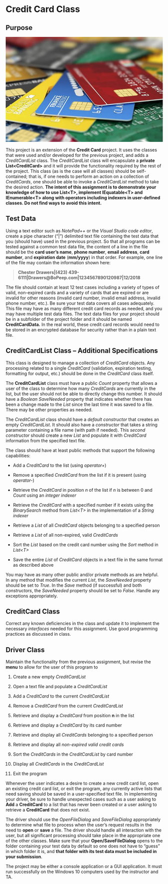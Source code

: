 # Credit Card Class
## Purpose
![](media/9bbdc7e084304163e44b2530af76b8f7.jpg)

This project is an extension of the **Credit Card** project. It uses the classes
that were used and/or developed for the previous project, and adds a
*CreditCardList* class. The *CreditCardList* class will encapsulate a **private
List\<CreditCard\>** and it will provide the functionality required by the rest
of the project. This class (as is the case will all classes) should be
self-contained; that is, if one needs to perform an action on a collection of
*CreditCards*, one should be able to invoke a *CreditCardList* method to take
the desired action. **The intent of this assignment is to demonstrate your
knowledge of how to use List\<T\>, implement IEquatable\<T\> and
IEnumerable\<T\> along with operators including indexers in user-defined
classes. Do not find ways to avoid this intent.**

## Test Data
Using a text editor such as *NotePad++* or the *Visual Studio code editor*,
create a pipe character (“\|”) delimited text file containing the test data that
you (should have) used in the previous project. So that all programs can be
tested against a common test data file, the content of a line in the file should
be the **card user’s name**, **phone number**, **email address**, **card
number**, and **expiration date** (**mm/yyyy**) in that order. For example, one
line of the file may contain the information shown here:

>   **Chester Drawers\|(423)
>   439-6111\|Drawers\@BoPeep.com\|1234567890120987\|12/2018**

The file should contain at least 12 test cases including a variety of types of
valid, non-expired cards and a variety of cards that are expired or are invalid
for other reasons (invalid card number, invalid email address, invalid phone
number, etc.). Be sure your test data covers all cases adequately. This file may
have as many different credit card records as needed, and you may have multiple
test data files. The text data files for your project should be in a subfolder
of the project folder and it should be named **CreditCardData.** In the real
world, these credit card records would need to be stored in an encrypted
database for security rather than in a plain text file.

## CreditCardList Class – Additional Specifications
This class is designed to manage a collection of *CreditCard* objects. Any
processing related to a single *CreditCard* (validation, expiration testing,
formatting for output, etc.) should be done in the *CreditCard* class itself.

The **CreditCardList** class must have a public *Count* property that allows a
user of the class to determine how many *CreditCards* are currently in the list,
but the user should not be able to directly change this number. It should have a
*Boolean SaveNeeded* property that indicates whether there has been a change
made to the *List* since the last time it was saved to a file. There may be
other properties as needed.

The *CreditCardList* class should have a *default constructor* that creates an
empty *CreditCardList*. It should also have a *constructor* that takes a string
parameter containing a file name (with path if needed). This *second
constructor* should create a new *List* and populate it with *CreditCard*
information from the specified text file.

The class should have at least public methods that support the following
capabilities:

-   Add a *CreditCard* to the list (using *operator+*)

-   Remove a specified *CreditCard* from the list if it is present (using
    *operator-*)

-   Retrieve the *CreditCard* in position *n* of the list if *n* is between 0
    and *Count* using an *integer indexer*

-   Retrieve the *CreditCard* with a specified number if it exists using the
    *BinarySearch* method from *List\<T\>* in the implementation of a *String
    indexer*

-   Retrieve a *List* of all *CreditCard* objects belonging to a specified
    person

-   Retrieve a *List* of all non-expired, valid *CreditCards*

-   Sort the *List* based on the credit card number using the *Sort* method in
    *List\<T\>*

-   Save the entire *List* of *CreditCard* objects in a text file in the same
    format as described above

You may have as many other public and/or private methods as are helpful. In any
method that modifies the current *List*, the *SaveNeeded* property should be set
to *True*. In the *Save* method (if successful) and both *constructors*, the
*SaveNeeded* property should be set to *False*. Handle any exceptions
appropriately.

## CreditCard Class

Correct any known deficiencies in the class and update it to implement the
necessary *interfaces* needed for this assignment. Use good programming
practices as discussed in class.

## Driver Class

Maintain the functionality from the previous assignment, but revise the **menu**
to allow for the user of this program to

1.  Create a new empty *CreditCardList*

2.  Open a text file and populate a *CreditCardList*

3.  Add a *CreditCard* to the current *CreditCardList*

4.  Remove a *CreditCard* from the current *CreditCardList*

5.  Retrieve and display a *CreditCard* from position **n** in the list

6.  Retrieve and display a *CreditCard* by its card number

7.  Retrieve and display all *CreditCards* belonging to a specified person

8.  Retrieve and display all *non*-*expired valid credit cards*

9.  Sort the *CreditCards* in the *CreditCardList* by card number

10. Display all *CreditCards* in the *CreditCardList*

11. Exit the program

Whenever the user indicates a desire to create a new credit card list, open an
existing credit card list, or exit the program, any currently active lists that
need saving should be saved in a user-specified text file. In implementing your
driver, be sure to handle unexpected cases such as a user asking to **Add** a
**CreditCard** to a list that has never been created or a user asking to
retrieve a **CreditCard** that does not exist.

The driver should use the *OpenFileDialog* and *SaveFileDialog* appropriately to
determine what file to process when the user’s request results in the need to
**open** or **save** a file. The driver should handle all interaction with the
user, but all significant processing should take place in the appropriate one of
the other classes. Make sure that your **Open/SaveFileDialog** opens to the
folder containing your test data by default so one does not have to “guess” in
which folder it is, and **that folder with its test data must be included in
your submission**.

The project may be either a console application or a GUI application. It must
run successfully on the Windows 10 computers used by the instructor and TA.
